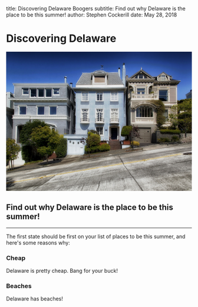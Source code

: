 title: Discovering Delaware Boogers
subtitle: Find out why Delaware is the place to be this summer!
author: Stephen Cockerill
date: May 28, 2018

# Discovering Delaware

![image](img/san-francisco.jpg)

## Find out why Delaware is the place to be this summer!

---

The first state should be first on your list of places to be this summer, and here's some reasons why:

### Cheap
Delaware is pretty cheap. Bang for your buck!

### Beaches
Delaware has beaches!
